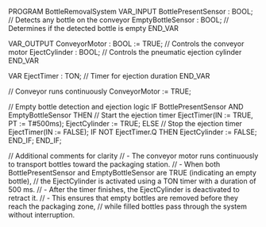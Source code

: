 PROGRAM BottleRemovalSystem
VAR_INPUT
    BottlePresentSensor : BOOL; // Detects any bottle on the conveyor
    EmptyBottleSensor : BOOL; // Determines if the detected bottle is empty
END_VAR

VAR_OUTPUT
    ConveyorMotor : BOOL := TRUE; // Controls the conveyor motor
    EjectCylinder : BOOL; // Controls the pneumatic ejection cylinder
END_VAR

VAR
    EjectTimer : TON; // Timer for ejection duration
END_VAR

// Conveyor runs continuously
ConveyorMotor := TRUE;

// Empty bottle detection and ejection logic
IF BottlePresentSensor AND EmptyBottleSensor THEN
    // Start the ejection timer
    EjectTimer(IN := TRUE, PT := T#500ms);
    EjectCylinder := TRUE;
ELSE
    // Stop the ejection timer
    EjectTimer(IN := FALSE);
    IF NOT EjectTimer.Q THEN
        EjectCylinder := FALSE;
    END_IF;
END_IF;

// Additional comments for clarity
// - The conveyor motor runs continuously to transport bottles toward the packaging station.
// - When both BottlePresentSensor and EmptyBottleSensor are TRUE (indicating an empty bottle),
//   the EjectCylinder is activated using a TON timer with a duration of 500 ms.
// - After the timer finishes, the EjectCylinder is deactivated to retract it.
// - This ensures that empty bottles are removed before they reach the packaging zone,
//   while filled bottles pass through the system without interruption.



